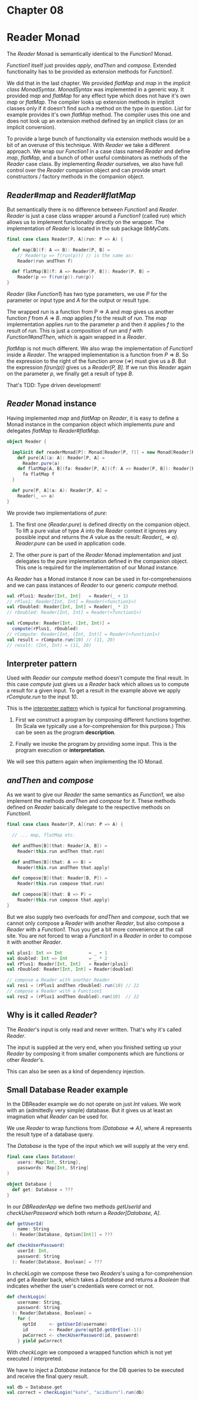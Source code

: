 # Chapter 08

# Reader Monad

The _Reader_ Monad is semantically identical to the
_Function1_ Monad.

_Function1_ itself just provides _apply_, _andThen_ and
_compose_. Extended functionality has to be provided
as extension methods for _Function1_.

We did that in the last chapter. We provided _flatMap_ and
_map_ in the _implicit class MonadSyntax_. _MonadSyntax_
was implemented in a generic way. It provided _map_ and
_flatMap_ for any effect type which does not have it's own
_map_ or _flatMap_. The compiler looks up extension methods
in implicit classes only if it doesn't find such a method
on the type in question. _List_ for example provides it's
own _flatMap_ method. The compiler uses this one and does
not look up an extension method defined by an implicit
class (or an implicit conversion).

To provide a large bunch of functionality via extension
methods would be a bit of an overuse of this technique.
With _Reader_ we take a different approach. We wrap our
_Function1_ in a case class named _Reader_ and define
_map_, _flatMap_, and a bunch of other useful combinators
as methods of the _Reader_ case class. By implementing
_Reader_ ourselves, we also have full control over the
_Reader_ companion object and can provide smart constructors /
factory methods in the companion object.

## _Reader#map_ and _Reader#flatMap_

But semantically there is no difference between _Function1_
and _Reader_. _Reader_ is just a case class wrapper around
a _Function1_ (called _run_) which allows us to implement
functionality directly on the wrapper. The implementation
of _Reader_ is located in the sub package _libMyCats_.

```scala
final case class Reader[P, A](run: P => A) {

  def map[B](f: A => B): Reader[P, B] =
    // Reader(p => f(run(p))) // is the same as:
    Reader(run andThen f)

  def flatMap[B](f: A => Reader[P, B]): Reader[P, B] =
    Reader(p => f(run(p)).run(p))
}
```

_Reader_ (like _Function1_) has two type parameters, we use
_P_ for the parameter or input type and _A_ for the
output or result type.

The wrapped _run_ is a function from P => A and _map_
gives us another function _f_ from _A_ => _B_. _map_ applies
_f_ to the result of _run_. The _map_ implementation
applies _run_ to the parameter _p_ and then it applies _f_
to the result of _run_. This is just a composition of _run_
and _f_ with _Function1#andThen_, which is again wrapped
in a _Reader_.

_flatMap_ is not much different. We also wrap the implementation
of _Function1_ inside a _Reader_. The wrapped implementation is a
function from _P_ => _B_. So the expression to the right of the
function arrow (_=>_) must give us a _B_. But the expression _f(run(p))_
gives us a _Reader[P, B]_. If we run this _Reader_ again
on the parameter _p_, we finally get a result of type _B_.

That's TDD: Type driven development!

## _Reader_ Monad instance

Having implemented _map_ and _flatMap_ on _Reader_, it is
easy to define a Monad instance in the companion object
which implements _pure_ and delegates _flatMap_ to
_Reader#flatMap_.


```scala
object Reader {

  implicit def readerMonad[P]: Monad[Reader[P, ?]] = new Monad[Reader[P, ?]] {
    def pure[A](a: A): Reader[P, A] =
      Reader.pure(a)
    def flatMap[A, B](fa: Reader[P, A])(f: A => Reader[P, B]): Reader[P, B] =
      fa flatMap f
  }

  def pure[P, A](a: A): Reader[P, A] =
    Reader(_ => a)
}
```

We provide two implementations of _pure_:

1. The first one (_Reader.pure_) is defined directly on
   the companion object. To lift a pure value of type _A_ into
   the _Reader_ context it ignores any possible input and
   returns the _A_ value as the result: _Reader(\_ => a)_.
   _Reader.pure_ can be used in application code.

2. The other _pure_ is part of the _Reader_ Monad implementation
   and just delegates to the _pure_ implementation defined in the
   companion object. This one is required for the implementation
   of our Monad instance.

As _Reader_ has a Monad instance it now can be used in
for-comprehensions and we can pass instances of _Reader_
to our generic _compute_ method.


```scala
val rPlus1: Reader[Int, Int]   = Reader(_ + 1)
// rPlus1: Reader[Int, Int] = Reader(<function1>)
val rDoubled: Reader[Int, Int] = Reader(_ * 2)
// rDoubled: Reader[Int, Int] = Reader(<function1>)

val rCompute: Reader[Int, (Int, Int)] =
  compute(rPlus1, rDoubled)
// rCompute: Reader[Int, (Int, Int)] = Reader(<function1>)
val result = rCompute.run(10) // (11, 20)
// result: (Int, Int) = (11, 20)
```

## Interpreter pattern

Used with _Reader_ our _compute_ method doesn't compute
the final result. In this case _compute_ just gives us
a _Reader_ back which allows us to compute a result for
a given input. To get a result in the example above
we apply _rCompute.run_ to the input _10_.

This is the <u>interpreter pattern</u> which is typical
for functional programming.

1. First we construct a program by composing different
   functions together. (In Scala we typically use a
   for-comprehension for this purpose.) This can be seen
   as the program __description__.

2. Finally we invoke the program by providing some input.
   This is the program execution or __interpretation__.

We will see this pattern again when implementing the IO
Monad.

## _andThen_ and _compose_

As we want to give our _Reader_ the same semantics as
_Function1_, we also implement the methods _andThen_ and
_compose_ for it. These methods defined on _Reader_
basically delegate to the respective methods on
_Function1_.

```scala
final case class Reader[P, A](run: P => A) {

  // ... map, flatMap etc.

  def andThen[B](that: Reader[A, B]) =
    Reader(this.run andThen that.run)

  def andThen[B](that: A => B) =
    Reader(this.run andThen that.apply)

  def compose[B](that: Reader[B, P]) =
    Reader(this.run compose that.run)

  def compose[B](that: B => P) =
    Reader(this.run compose that.apply)
}
```

But we also supply two overloads for _andThen_ and
_compose_, such that we cannot only compose a _Reader_ with
another _Reader_, but also compose a _Reader_ with a
_Function1_. Thus you get a bit more convenience at the
call site. You are not forced to wrap a _Function1_ in a
_Reader_ in order to compose it with another _Reader_.

```scala
val plus1: Int => Int          = _ + 1
val doubled: Int => Int        = _ * 2
val rPlus1: Reader[Int, Int]   = Reader(plus1)
val rDoubled: Reader[Int, Int] = Reader(doubled)

// compose a Reader with another Reader
val res1 = (rPlus1 andThen rDoubled).run(10) // 22
// compose a Reader with a Function1
val res2 = (rPlus1 andThen doubled).run(10)  // 22
```

## Why is it called _Reader_?

The _Reader_'s input is only read and never written.
That's why it's called _Reader_.

The input is supplied at the very end, when you finished
setting up your _Reader_ by composing it from smaller
components which are functions or other _Reader_'s.

This can also be seen as a kind of dependency injection.

## Small Database Reader example

In the DBReader example we do not operate on just _Int_
values. We work with an (admittedly very simple) database.
But it gives us at least an imagination what _Reader_
can be used for.

We use _Reader_ to wrap functions from _(Database => A)_, where _A_ represents the result type of a database query.

The _Database_ is the type of the input which we will
supply at the very end.

```scala
final case class Database(
    users: Map[Int, String],
    passwords: Map[Int, String]
)

object Database {
  def get: Database = ???
}
```

In our _DBReaderApp_
we define two methods _getUserId_ and _checkUserPassword_
which both return a _Reader[Database, A]_.

```scala
def getUserId(
    name: String
  ): Reader[Database, Option[Int]] = ???

def checkUserPassword(
    userId: Int,
    password: String
  ): Reader[Database, Boolean] = ???
```

In _checkLogin_ we compose these two _Readers_'s using a 
for-comprehension and get a _Reader_ back, which takes a
_Database_ and returns a _Boolean_ that indicates whether
the user's credentials were correct or not.

```scala
def checkLogin(
    username: String,
    password: String
  ): Reader[Database, Boolean] =
    for {
      optId     <- getUserId(username)
      id        <- Reader.pure(optId.getOrElse(-1))
      pwCorrect <- checkUserPassword(id, password)
    } yield pwCorrect
```

With _checkLogin_ we composed a wrapped function which
is not yet executed / interpreted.

We have to inject a _Database_ instance for the DB queries
to be executed and receive the final query result.

```scala
val db = Database.get
val correct = checkLogin("kate", "acidburn").run(db)
```